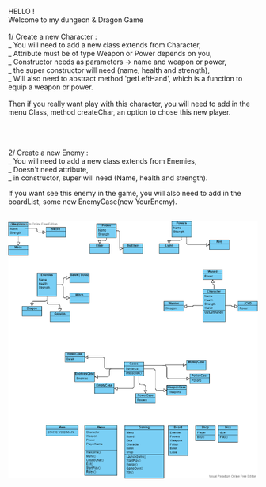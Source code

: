 HELLO !<br>
Welcome to my dungeon & Dragon Game<br>
<br>
1/  Create a new Character :<br>
    _ You will need to add a new class extends from Character,<br>
    _ Attribute must be of type Weapon or Power depends on you,<br>
    _ Constructor needs as parameters -> name and weapon or power,<br>
    _ the super constructor will need (name, health and strength),<br>
    _ Will also need to abstract method 'getLeftHand', which is a function to equip a weapon or power.<br>
<br>
Then if you really want play with this character, you will need to add in the menu Class, method createChar, an option to chose this new player.<br>
<br><br><br>


2/  Create a new Enemy :<br>
    _ You will need to add a new class extends from Enemies,<br>
    _ Doesn't need attribute,<br>
    _ in constructor, super will need (Name, health and strength).<br>

If you want see this enemy in the game, you will also need to add in the boardList, some new EnemyCase(new YourEnemy).<br>

<br>

<img src="uml.png">